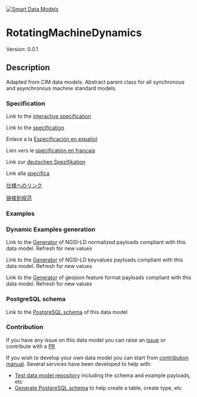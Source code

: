 [![Smart Data Models](https://smartdatamodels.org/wp-content/uploads/2022/01/SmartDataModels_logo.png "Logo")](https://smartdatamodels.org)
# RotatingMachineDynamics
Version: 0.0.1

## Description 

Adapted from CIM data models. Abstract parent class for all synchronous and asynchronous machine standard models.
### Specification

Link to the [interactive specification](https://swagger.lab.fiware.org/?url=https://smart-data-models.github.io/dataModel.EnergyCIM/RotatingMachineDynamics/swagger.yaml)

Link to the [specification](https://github.com/smart-data-models/dataModel.EnergyCIM/blob/master/RotatingMachineDynamics/doc/spec.md)

Enlace a la [Especificación en español](https://github.com/smart-data-models/dataModel.EnergyCIM/blob/master/RotatingMachineDynamics/doc/spec_ES.md)

Lien vers le [spécification en français](https://github.com/smart-data-models/dataModel.EnergyCIM/blob/master/RotatingMachineDynamics/doc/spec_FR.md)

Link zur [deutschen Spezifikation](https://github.com/smart-data-models/dataModel.EnergyCIM/blob/master/RotatingMachineDynamics/doc/spec_DE.md)

Link alla [specifica](https://github.com/smart-data-models/dataModel.EnergyCIM/blob/master/RotatingMachineDynamics/doc/spec_IT.md)

[仕様へのリンク](https://github.com/smart-data-models/dataModel.EnergyCIM/blob/master/RotatingMachineDynamics/doc/spec_JA.md)

[链接到规范](https://github.com/smart-data-models/dataModel.EnergyCIM/blob/master/RotatingMachineDynamics/doc/spec_ZH.md)
### Examples
### Dynamic Examples generation

Link to the [Generator](https://smartdatamodels.org/extra/ngsi-ld_generator.php?schemaUrl=https://raw.githubusercontent.com/smart-data-models/dataModel.EnergyCIM/master/RotatingMachineDynamics/schema.json&email=info@smartdatamodels.org) of NGSI-LD normalized payloads compliant with this data model. Refresh for new values

Link to the [Generator](https://smartdatamodels.org/extra/ngsi-ld_generator_keyvalues.php?schemaUrl=https://raw.githubusercontent.com/smart-data-models/dataModel.EnergyCIM/master/RotatingMachineDynamics/schema.json&email=info@smartdatamodels.org) of NGSI-LD keyvalues payloads compliant with this data model. Refresh for new values

Link to the [Generator](https://smartdatamodels.org/extra/geojson_features_generator.php?schemaUrl=https://raw.githubusercontent.com/smart-data-models/dataModel.EnergyCIM/master/RotatingMachineDynamics/schema.json&email=info@smartdatamodels.org) of geojson feature format payloads compliant with this data model. Refresh for new values
### PostgreSQL schema

Link to the [PostgreSQL schema](https://github.com/smart-data-models/dataModel.EnergyCIM/blob/master/RotatingMachineDynamics/schema.sql) of this data model
### Contribution

 If you have any issue on this data model you can raise an [issue](https://github.com/smart-data-models/dataModel.EnergyCIM/issues)  or contribute with a [PR](https://github.com/smart-data-models/dataModel.EnergyCIM/pulls)

 If you wish to develop your own data model you can start from [contribution manual](https://bit.ly/contribution_manual). Several services have been developed to help with: 
 - [Test data model repository](https://smartdatamodels.org/index.php/data-models-contribution-api/) including the schema and example payloads, etc
 - [Generate PostgreSQL schema](https://smartdatamodels.org/index.php/sql-service/) to help create a table, create type, etc